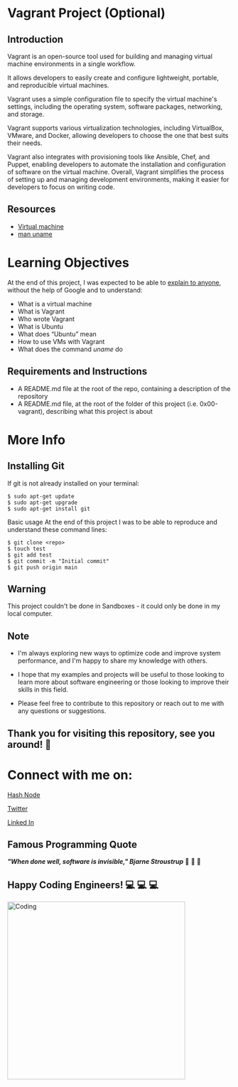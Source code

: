 

# **Vagrant Project (Optional)**
## **Introduction**
Vagrant is an open-source tool used for building and managing virtual machine environments in a single workflow.

It allows developers to easily create and configure lightweight, portable, and reproducible virtual machines.

Vagrant uses a simple configuration file to specify the virtual machine's settings, including the operating system, software packages, networking, and storage.

Vagrant supports various virtualization technologies, including VirtualBox, VMware, and Docker, allowing developers to choose the one that best suits their needs.

Vagrant also integrates with provisioning tools like Ansible, Chef, and Puppet, enabling developers to automate the installation and configuration of software on the virtual machine. Overall, Vagrant simplifies the process of setting up and managing development environments, making it easier for developers to focus on writing code.


## **Resources**

* [Virtual machine](https://en.wikipedia.org/wiki/Virtual_machine)
* [man uname](https://linux.die.net/man/1/uname)









# **Learning Objectives**

At the end of this project, I was expected to be able to [explain to anyone](https://fs.blog/feynman-technique/), without the help of Google and to understand:

* What is a virtual machine
* What is Vagrant
* Who wrote Vagrant
* What is Ubuntu
* What does “Ubuntu” mean
* How to use VMs with Vagrant
* What does the command *uname* do

## **Requirements and Instructions**


* A README.md file at the root of the repo, containing a description of the repository
* A README.md file, at the root of the folder of this project (i.e. 0x00-vagrant), describing what this project is about


# **More Info**
## **Installing Git**
If git is not already installed on your terminal:

```
$ sudo apt-get update
$ sudo apt-get upgrade
$ sudo apt-get install git
```
Basic usage
At the end of this project I was to  be able to reproduce and understand these command lines:

```
$ git clone <repo>
$ touch test
$ git add test
$ git commit -m "Initial commit"
$ git push origin main
```
## **Warning**
This project couldn't be done in Sandboxes - it could only be done  in my local computer.



## **Note**

* I'm always exploring new ways to optimize code and improve system performance, and I'm happy to share my knowledge with others.
* I hope that my examples and projects will be useful to those looking to learn more about software engineering  or those looking to improve their skills in this field.

* Please feel free to contribute to this repository or reach out to me with any questions or suggestions.

  
  
## **Thank you for visiting this repository, see you around!** :smiling_face_with_three_hearts:



# **Connect with me on:** 

[Hash Node](https://brianenosotieno.hashnode.dev)
                        
[Twitter](https://twitter.com/brian_tatling) 
                        
[Linked In](https://www.linkedin.com/in/brian-enos/)

## **Famous Programming Quote**
 ***"When done well, software is invisible," Bjarne Stroustrup*** :muscle: :muscle: :muscle:
## **Happy Coding Engineers!** :computer: :computer: :computer:
<img align="left" alt="Coding" width="400" src= "https://camo.githubusercontent.com/e20822b4282c07ffd010cd05f855a6561d3b62358ca9e607e4901288dd748fcb/68747470733a2f2f63646e2e6472696262626c652e636f6d2f75736572732f323133313939332f73637265656e73686f74732f343934383733362f74686f75676874776f726b732d6769665f6472696262626c652e676966">

